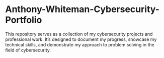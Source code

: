 # Anthony-Whiteman-Cybersecurity-Portfolio
This repository serves as a collection of my cybersecurity projects and professional work. It’s designed to document my progress, showcase my technical skills, and demonstrate my approach to problem solving in the field of cybersecurity.
